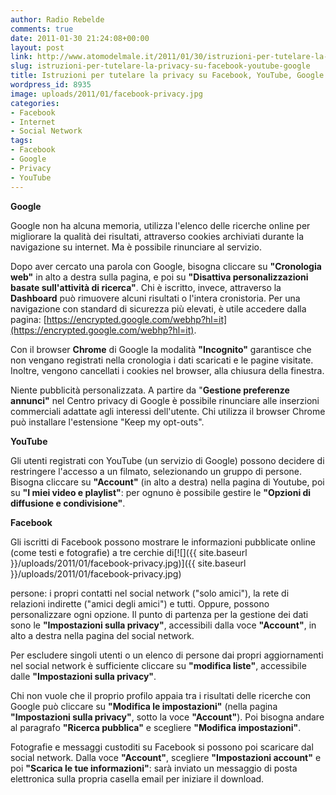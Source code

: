 ```yaml
---
author: Radio Rebelde
comments: true
date: 2011-01-30 21:24:08+00:00
layout: post
link: http://www.atomodelmale.it/2011/01/30/istruzioni-per-tutelare-la-privacy-su-facebook-youtube-google/
slug: istruzioni-per-tutelare-la-privacy-su-facebook-youtube-google
title: Istruzioni per tutelare la privacy su Facebook, YouTube, Google.
wordpress_id: 8935
image: uploads/2011/01/facebook-privacy.jpg
categories:
- Facebook
- Internet
- Social Network
tags:
- Facebook
- Google
- Privacy
- YouTube
---
```


**Google**

Google non ha alcuna memoria, utilizza l'elenco delle ricerche online per migliorare la qualità dei risultati, attraverso cookies archiviati durante la navigazione su internet. Ma è possibile rinunciare al servizio.

Dopo aver cercato una parola con Google, bisogna cliccare su **"Cronologia web"** in alto a destra sulla pagina, e poi su **"Disattiva personalizzazioni basate sull'attività di ricerca"**. Chi è iscritto, invece, attraverso la **Dashboard** può rimuovere alcuni risultati o l'intera cronistoria. Per una navigazione con standard di sicurezza più elevati, è utile accedere dalla pagina: [https://encrypted.google.com/webhp?hl=it](https://encrypted.google.com/webhp?hl=it).

Con il browser **Chrome** di Google la modalità **"Incognito"** garantisce che non vengano registrati nella cronologia i dati scaricati e le pagine visitate. Inoltre, vengono cancellati i cookies nel browser, alla chiusura della finestra.

Niente pubblicità personalizzata. A partire da "**Gestione preferenze annunci"** nel Centro privacy di Google è possibile rinunciare alle inserzioni commerciali adattate agli interessi dell'utente. Chi utilizza il browser Chrome può installare l'estensione "Keep my opt-outs".

**YouTube**

Gli utenti registrati con YouTube (un servizio di Google) possono decidere di restringere l'accesso a un filmato, selezionando un gruppo di persone. Bisogna cliccare su **"Account"** (in alto a destra) nella pagina di Youtube, poi su **"I miei video e playlist"**: per ognuno è possibile gestire le **"Opzioni di diffusione e condivisione"**.

**Facebook**

Gli iscritti di Facebook possono mostrare le informazioni pubblicate online (come testi e fotografie) a tre cerchie di[![]({{ site.baseurl }}/uploads/2011/01/facebook-privacy.jpg)]({{ site.baseurl }}/uploads/2011/01/facebook-privacy.jpg)

persone: i propri contatti nel social network ("solo amici"), la rete di relazioni indirette ("amici degli amici") e tutti. Oppure, possono personalizzare ogni opzione. Il punto di partenza per la gestione dei dati sono le **"Impostazioni sulla privacy"**, accessibili dalla voce **"Account"**, in alto a destra nella pagina del social network.

Per escludere singoli utenti o un elenco di persone dai propri aggiornamenti nel social network è sufficiente cliccare su **"modifica liste"**, accessibile dalle **"Impostazioni sulla privacy"**.

Chi non vuole che il proprio profilo appaia tra i risultati delle ricerche con Google può cliccare su **"Modifica le impostazioni"** (nella pagina **"Impostazioni sulla privacy"**, sotto la voce **"Account"**). Poi bisogna andare al paragrafo **"Ricerca pubblica"** e scegliere **"Modifica impostazioni"**.

Fotografie e messaggi custoditi su Facebook si possono poi scaricare dal social network. Dalla voce **"Account"**, scegliere **"Impostazioni account"** e poi **"Scarica le tue informazioni"**: sarà inviato un messaggio di posta elettronica sulla propria casella email per iniziare il download.
